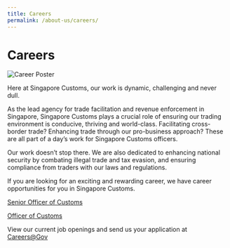 ```yaml
---
title: Careers
permalink: /about-us/careers/
---
```

# Careers

![Career Poster](/images/career_poster.jpg)

Here at Singapore Customs, our work is dynamic, challenging and never dull.

As the lead agency for trade facilitation and revenue enforcement in Singapore, Singapore Customs plays a crucial role of ensuring our trading environment is conducive, thriving and world-class. Facilitating cross-border trade? Enhancing trade through our pro-business approach? These are all part of a day’s work for Singapore Customs officers.

Our work doesn’t stop there. We are also dedicated to enhancing national security by combating illegal trade and tax evasion, and ensuring compliance from traders with our laws and regulations.

If you are looking for an exciting and rewarding career, we have career opportunities for you in Singapore Customs.

[Senior Officer of Customs](/files/about-us/senior_officer_poster.pdf)

[Officer of Customs](/files/about-us/customs_officer_poster.pdf)

View our current job openings and send us your application at [Careers@Gov](http://careers.pageuppeople.com/688/cwlive/en/listing/)
